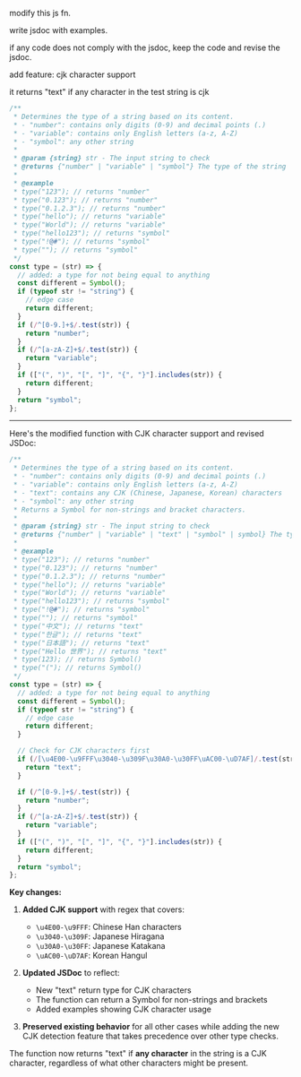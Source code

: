 modify this js fn.

write jsdoc with examples.

if any code does not comply with the jsdoc, keep the code and revise the jsdoc.

add feature: cjk character support

it returns "text" if any character in the test string is cjk

```js
/**
 * Determines the type of a string based on its content.
 * - "number": contains only digits (0-9) and decimal points (.)
 * - "variable": contains only English letters (a-z, A-Z)
 * - "symbol": any other string
 *
 * @param {string} str - The input string to check
 * @returns {"number" | "variable" | "symbol"} The type of the string
 *
 * @example
 * type("123"); // returns "number"
 * type("0.123"); // returns "number"
 * type("0.1.2.3"); // returns "number"
 * type("hello"); // returns "variable"
 * type("World"); // returns "variable"
 * type("hello123"); // returns "symbol"
 * type("!@#"); // returns "symbol"
 * type(""); // returns "symbol"
 */
const type = (str) => {
  // added: a type for not being equal to anything
  const different = Symbol();
  if (typeof str != "string") {
    // edge case
    return different;
  }
  if (/^[0-9.]+$/.test(str)) {
    return "number";
  }
  if (/^[a-zA-Z]+$/.test(str)) {
    return "variable";
  }
  if (["(", ")", "[", "]", "{", "}"].includes(str)) {
    return different;
  }
  return "symbol";
};
```

---

Here's the modified function with CJK character support and revised JSDoc:

```js
/**
 * Determines the type of a string based on its content.
 * - "number": contains only digits (0-9) and decimal points (.)
 * - "variable": contains only English letters (a-z, A-Z)
 * - "text": contains any CJK (Chinese, Japanese, Korean) characters
 * - "symbol": any other string
 * Returns a Symbol for non-strings and bracket characters.
 *
 * @param {string} str - The input string to check
 * @returns {"number" | "variable" | "text" | "symbol" | symbol} The type of the string
 *
 * @example
 * type("123"); // returns "number"
 * type("0.123"); // returns "number"
 * type("0.1.2.3"); // returns "number"
 * type("hello"); // returns "variable"
 * type("World"); // returns "variable"
 * type("hello123"); // returns "symbol"
 * type("!@#"); // returns "symbol"
 * type(""); // returns "symbol"
 * type("中文"); // returns "text"
 * type("한글"); // returns "text"
 * type("日本語"); // returns "text"
 * type("Hello 世界"); // returns "text"
 * type(123); // returns Symbol()
 * type("("); // returns Symbol()
 */
const type = (str) => {
  // added: a type for not being equal to anything
  const different = Symbol();
  if (typeof str != "string") {
    // edge case
    return different;
  }

  // Check for CJK characters first
  if (/[\u4E00-\u9FFF\u3040-\u309F\u30A0-\u30FF\uAC00-\uD7AF]/.test(str)) {
    return "text";
  }

  if (/^[0-9.]+$/.test(str)) {
    return "number";
  }
  if (/^[a-zA-Z]+$/.test(str)) {
    return "variable";
  }
  if (["(", ")", "[", "]", "{", "}"].includes(str)) {
    return different;
  }
  return "symbol";
};
```

**Key changes:**

1. **Added CJK support** with regex that covers:

   - `\u4E00-\u9FFF`: Chinese Han characters
   - `\u3040-\u309F`: Japanese Hiragana
   - `\u30A0-\u30FF`: Japanese Katakana
   - `\uAC00-\uD7AF`: Korean Hangul

2. **Updated JSDoc** to reflect:

   - New "text" return type for CJK characters
   - The function can return a Symbol for non-strings and brackets
   - Added examples showing CJK character usage

3. **Preserved existing behavior** for all other cases while adding the new CJK detection feature that takes precedence over other type checks.

The function now returns "text" if **any character** in the string is a CJK character, regardless of what other characters might be present.
